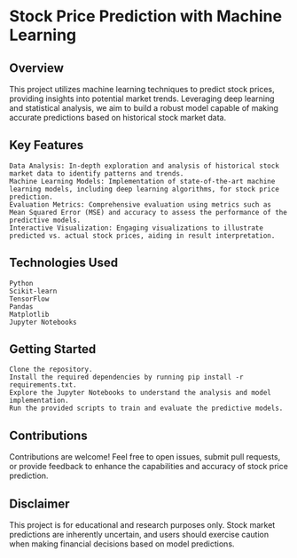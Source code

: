 # Stock Price Prediction with Machine Learning
## Overview

This project utilizes machine learning techniques to predict stock prices, providing insights into potential market trends. Leveraging deep learning and statistical analysis, we aim to build a robust model capable of making accurate predictions based on historical stock market data.
## Key Features

    Data Analysis: In-depth exploration and analysis of historical stock market data to identify patterns and trends.
    Machine Learning Models: Implementation of state-of-the-art machine learning models, including deep learning algorithms, for stock price prediction.
    Evaluation Metrics: Comprehensive evaluation using metrics such as Mean Squared Error (MSE) and accuracy to assess the performance of the predictive models.
    Interactive Visualization: Engaging visualizations to illustrate predicted vs. actual stock prices, aiding in result interpretation.

## Technologies Used

    Python
    Scikit-learn
    TensorFlow
    Pandas
    Matplotlib
    Jupyter Notebooks

## Getting Started

    Clone the repository.
    Install the required dependencies by running pip install -r requirements.txt.
    Explore the Jupyter Notebooks to understand the analysis and model implementation.
    Run the provided scripts to train and evaluate the predictive models.

## Contributions

Contributions are welcome! Feel free to open issues, submit pull requests, or provide feedback to enhance the capabilities and accuracy of stock price prediction.

## Disclaimer

This project is for educational and research purposes only. Stock market predictions are inherently uncertain, and users should exercise caution when making financial decisions based on model predictions.

